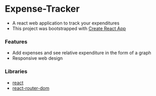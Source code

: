 # Expense-Tracker

* A react web application to track your expenditures
* This project was bootstrapped with [Create React App](https://github.com/facebook/create-react-app)

### Features

* Add expenses and see relative expenditure in the form of a graph
* Responsive web design

### Libraries
* [react](https://reactjs.org/docs/getting-started.html)
* [react-router-dom](https://reactrouter.com/web/guides/quick-start)
